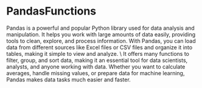 # PandasFunctions


Pandas is a powerful and popular Python library used for data analysis and manipulation. It helps you work with large amounts of data easily, providing tools to clean, explore, and process information. With Pandas, you can load data from different sources like Excel files or CSV files and organize it into tables, making it simple to view and analyze. \ It offers many functions to filter, group, and sort data, making it an essential tool for data scientists, analysts, and anyone working with data. Whether you want to calculate averages, handle missing values, or prepare data for machine learning, Pandas makes data tasks much easier and faster.
